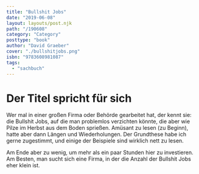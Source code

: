 ```yaml
---
title: "Bullshit Jobs"
date: "2019-06-08"
layout: layouts/post.njk
path: "/190608"
category: "Category"
posttype: "book"
author: "David Graeber"
cover: "./bullshitjobs.png"
isbn: "9783608981087"
tags:
  - "sachbuch"
---
```


# Der Titel spricht für sich

Wer mal in einer großen Firma oder Behörde gearbeitet hat, der kennt sie: die Bullshit Jobs, auf die man problemlos verzichten könnte, die aber wie Pilze im Herbst aus dem Boden sprießen. Amüsant zu lesen (zu Beginn), hatte aber dann Längen und Wiederholungen. Der Grundthese habe ich gerne zugestimmt, und einige der Beispiele sind wirklich nett zu lesen.

Am Ende aber zu wenig, um mehr als ein paar Stunden hier zu investieren. Am Besten, man sucht sich eine Firma, in der die Anzahl der Bullshit Jobs eher klein ist.

